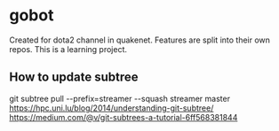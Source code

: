 gobot
===

Created for dota2 channel in quakenet.
Features are split into their own repos.
This is a learning project.

How to update subtree
---
git subtree pull --prefix=streamer --squash streamer master
https://hpc.uni.lu/blog/2014/understanding-git-subtree/
https://medium.com/@v/git-subtrees-a-tutorial-6ff568381844


